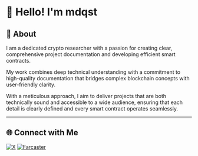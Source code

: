 # 👋 Hello! I'm mdqst

## 🌟 About

I am a dedicated crypto researcher with a passion for creating clear, comprehensive project documentation and developing efficient smart contracts.

My work combines deep technical understanding with a commitment to high-quality documentation that bridges complex blockchain concepts with user-friendly clarity. 

With a meticulous approach, I aim to deliver projects that are both technically sound and accessible to a wide audience, ensuring that each detail is clearly defined and every smart contract operates seamlessly.

---

## 🌐 Connect with Me

[![X](https://img.shields.io/badge/X-%40mdqst1-blue)](https://x.com/mdqst1)
[![Farcaster](https://img.shields.io/badge/Farcaster-%40mdqst-purple)](https://warpcast.com/mdqst)

<!---
mdqst/mdqst is a ✨ special ✨ repository because its `README.md` (this file) appears on your GitHub profile.
You can click the Preview link to take a look at your changes...
--->
